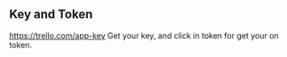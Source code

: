 ## Key and Token

https://trello.com/app-key
Get your key, and click in token for get your on token.
